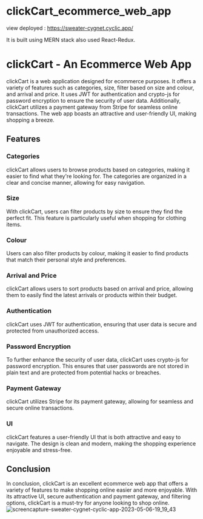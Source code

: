 # clickCart_ecommerce_web_app
view deployed : https://sweater-cygnet.cyclic.app/

It is built using MERN stack also used React-Redux.

# clickCart - An Ecommerce Web App

clickCart is a web application designed for ecommerce purposes. It offers a variety of features such as categories, size, filter based on size and colour, and arrival and price. It uses JWT for authentication and crypto-js for password encryption to ensure the security of user data. Additionally, clickCart utilizes a payment gateway from Stripe for seamless online transactions. The web app boasts an attractive and user-friendly UI, making shopping a breeze.

## Features

### Categories
clickCart allows users to browse products based on categories, making it easier to find what they're looking for. The categories are organized in a clear and concise manner, allowing for easy navigation.

### Size
With clickCart, users can filter products by size to ensure they find the perfect fit. This feature is particularly useful when shopping for clothing items.

### Colour
Users can also filter products by colour, making it easier to find products that match their personal style and preferences.

### Arrival and Price
clickCart allows users to sort products based on arrival and price, allowing them to easily find the latest arrivals or products within their budget.

### Authentication
clickCart uses JWT for authentication, ensuring that user data is secure and protected from unauthorized access.

### Password Encryption
To further enhance the security of user data, clickCart uses crypto-js for password encryption. This ensures that user passwords are not stored in plain text and are protected from potential hacks or breaches.

### Payment Gateway
clickCart utilizes Stripe for its payment gateway, allowing for seamless and secure online transactions.

### UI
clickCart features a user-friendly UI that is both attractive and easy to navigate. The design is clean and modern, making the shopping experience enjoyable and stress-free.

## Conclusion

In conclusion, clickCart is an excellent ecommerce web app that offers a variety of features to make shopping online easier and more enjoyable. With its attractive UI, secure authentication and payment gateway, and filtering options, clickCart is a must-try for anyone looking to shop online.![screencapture-sweater-cygnet-cyclic-app-2023-05-06-19_19_43](https://user-images.githubusercontent.com/109073148/236628999-faa33ce5-f242-425d-95ab-74062470f171.png)

